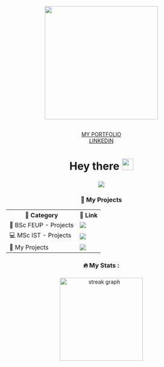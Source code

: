 <div align="center">
  <img src="https://media4.giphy.com/media/v1.Y2lkPTc5MGI3NjExY3hpNmc1NWM4ZTlweWxycTV0YXFrcmxnaHB3djg0a3BuNTNobm5ybCZlcD12MV9pbnRlcm5hbF9naWZfYnlfaWQmY3Q9Zw/bFEQEDLmhrYsse0zFF/giphy.gif" width="300">
</div>
<br>
<p align="center">
  <a href="https://portfolio-eight-wheat-92.vercel.app/index.html" target="_blank">
    MY PORTFOLIO
  </a>
  <br>
  <a href="https://linkedin.com/in/antero-cabral-marques-morgado" target="_blank">
    LINKEDIN
  </a>
</p>




###

<h1 align="center">Hey there <img src="https://media.giphy.com/media/hvRJCLFzcasrR4ia7z/giphy.gif" width="30px"></h1> 


###

<div align="center">
  <img src="https://visitor-badge.laobi.icu/badge?page_id=Teroooo.Teroooo&"  />
</div>

###

<h3 align="center">🚀 My Projects</h3>  

<table align="center">
  <tr>
    <th>📂 Category</th>
    <th>🔗 Link</th>
  </tr>
  <tr>
    <td>🔧 BSc FEUP - Projects</td>
    <td><a href="projects.md"><img src="https://img.shields.io/badge/Press_Here-%F0%9F%92%BB-blue?style=for-the-badge"></a></td>
  </tr>
  <tr>
    <td>💻 MSc IST - Projects</td>
    <td><a href="projectsMSc.md"><img src="https://img.shields.io/badge/Press_Here-%F0%9F%92%BB-blue?style=for-the-badge"></a></td>
  </tr>
  <tr>
    <td>🔮 My Projects</td>
    <td><a href="myprojects.md"><img src="https://img.shields.io/badge/Press_Here-%F0%9F%91%BE-blue?style=for-the-badge"></a></td>
  </tr>
</table>



<h3 align="center">🔥   My Stats :</h3>

###

<div align="center">
  <img src="https://streak-stats.demolab.com?user=Teroooo&locale=en&mode=daily&theme=dark&hide_border=false&border_radius=5&order=3" height="220" alt="streak graph"  />
</div>

###
